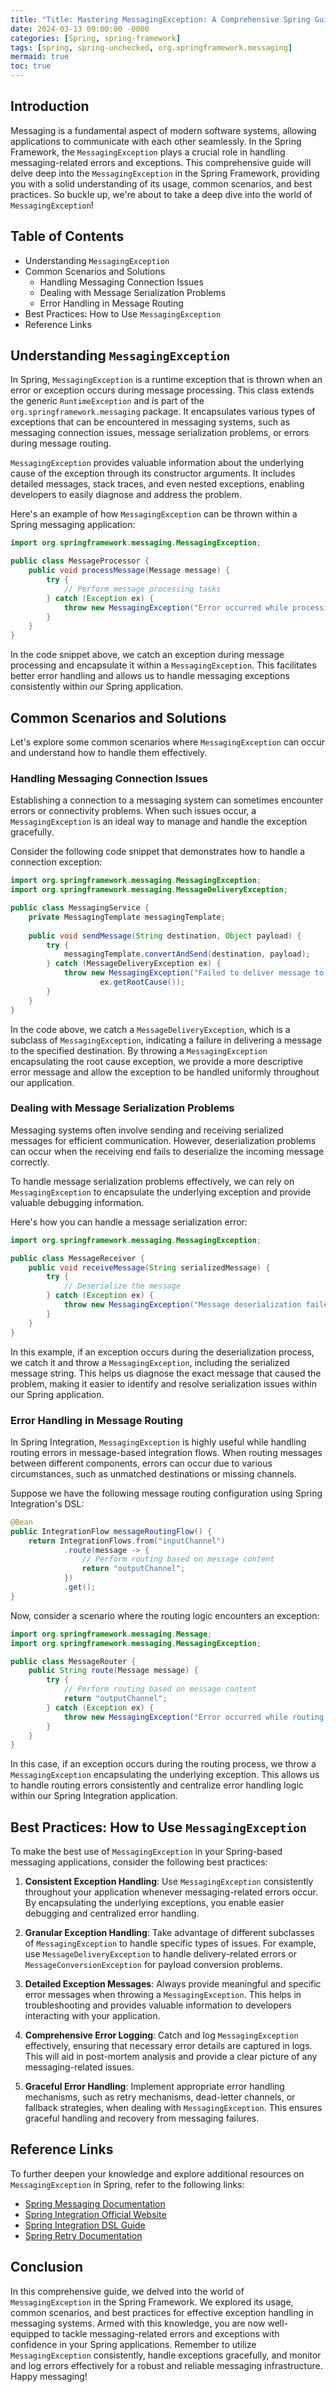 ```yaml
---
title: "Title: Mastering MessagingException: A Comprehensive Spring Guide"
date: 2024-03-13 09:00:00 -0000
categories: [Spring, spring-framework]
tags: [spring, spring-unchecked, org.springframework.messaging]
mermaid: true
toc: true
---
```



## Introduction

Messaging is a fundamental aspect of modern software systems, allowing applications to communicate with each other seamlessly. In the Spring Framework, the `MessagingException` plays a crucial role in handling messaging-related errors and exceptions. This comprehensive guide will delve deep into the `MessagingException` in the Spring Framework, providing you with a solid understanding of its usage, common scenarios, and best practices. So buckle up, we're about to take a deep dive into the world of `MessagingException`!

## Table of Contents

- Understanding `MessagingException`
- Common Scenarios and Solutions
  - Handling Messaging Connection Issues
  - Dealing with Message Serialization Problems
  - Error Handling in Message Routing
- Best Practices: How to Use `MessagingException`
- Reference Links

## Understanding `MessagingException`

In Spring, `MessagingException` is a runtime exception that is thrown when an error or exception occurs during message processing. This class extends the generic `RuntimeException` and is part of the `org.springframework.messaging` package. It encapsulates various types of exceptions that can be encountered in messaging systems, such as messaging connection issues, message serialization problems, or errors during message routing.

`MessagingException` provides valuable information about the underlying cause of the exception through its constructor arguments. It includes detailed messages, stack traces, and even nested exceptions, enabling developers to easily diagnose and address the problem.

Here's an example of how `MessagingException` can be thrown within a Spring messaging application:

```java
import org.springframework.messaging.MessagingException;

public class MessageProcessor {
    public void processMessage(Message message) {
        try {
            // Perform message processing tasks
        } catch (Exception ex) {
            throw new MessagingException("Error occurred while processing the message", ex);
        }
    }
}
```

In the code snippet above, we catch an exception during message processing and encapsulate it within a `MessagingException`. This facilitates better error handling and allows us to handle messaging exceptions consistently within our Spring application.

## Common Scenarios and Solutions

Let's explore some common scenarios where `MessagingException` can occur and understand how to handle them effectively.

### Handling Messaging Connection Issues

Establishing a connection to a messaging system can sometimes encounter errors or connectivity problems. When such issues occur, a `MessagingException` is an ideal way to manage and handle the exception gracefully.

Consider the following code snippet that demonstrates how to handle a connection exception:

```java
import org.springframework.messaging.MessagingException;
import org.springframework.messaging.MessageDeliveryException;

public class MessagingService {
    private MessagingTemplate messagingTemplate;
    
    public void sendMessage(String destination, Object payload) {
        try {
            messagingTemplate.convertAndSend(destination, payload);
        } catch (MessageDeliveryException ex) {
            throw new MessagingException("Failed to deliver message to destination: " + destination,
                    ex.getRootCause());
        }
    }
}
```

In the code above, we catch a `MessageDeliveryException`, which is a subclass of `MessagingException`, indicating a failure in delivering a message to the specified destination. By throwing a `MessagingException` encapsulating the root cause exception, we provide a more descriptive error message and allow the exception to be handled uniformly throughout our application.

### Dealing with Message Serialization Problems

Messaging systems often involve sending and receiving serialized messages for efficient communication. However, deserialization problems can occur when the receiving end fails to deserialize the incoming message correctly.

To handle message serialization problems effectively, we can rely on `MessagingException` to encapsulate the underlying exception and provide valuable debugging information.

Here's how you can handle a message serialization error:

```java
import org.springframework.messaging.MessagingException;

public class MessageReceiver {
    public void receiveMessage(String serializedMessage) {
        try {
            // Deserialize the message
        } catch (Exception ex) {
            throw new MessagingException("Message deserialization failed: " + serializedMessage, ex);
        }
    }
}
```

In this example, if an exception occurs during the deserialization process, we catch it and throw a `MessagingException`, including the serialized message string. This helps us diagnose the exact message that caused the problem, making it easier to identify and resolve serialization issues within our Spring application.

### Error Handling in Message Routing

In Spring Integration, `MessagingException` is highly useful while handling routing errors in message-based integration flows. When routing messages between different components, errors can occur due to various circumstances, such as unmatched destinations or missing channels.

Suppose we have the following message routing configuration using Spring Integration's DSL:

```java
@Bean
public IntegrationFlow messageRoutingFlow() {
    return IntegrationFlows.from("inputChannel")
            .route(message -> {
                // Perform routing based on message content
                return "outputChannel";
            })
            .get();
}
```

Now, consider a scenario where the routing logic encounters an exception:

```java
import org.springframework.messaging.Message;
import org.springframework.messaging.MessagingException;

public class MessageRouter {
    public String route(Message message) {
        try {
            // Perform routing based on message content
            return "outputChannel";
        } catch (Exception ex) {
            throw new MessagingException("Error occurred while routing message", ex);
        }
    }
}
```

In this case, if an exception occurs during the routing process, we throw a `MessagingException` encapsulating the underlying exception. This allows us to handle routing errors consistently and centralize error handling logic within our Spring Integration application.

## Best Practices: How to Use `MessagingException`

To make the best use of `MessagingException` in your Spring-based messaging applications, consider the following best practices:

1. **Consistent Exception Handling**: Use `MessagingException` consistently throughout your application whenever messaging-related errors occur. By encapsulating the underlying exceptions, you enable easier debugging and centralized error handling.

2. **Granular Exception Handling**: Take advantage of different subclasses of `MessagingException` to handle specific types of issues. For example, use `MessageDeliveryException` to handle delivery-related errors or `MessageConversionException` for payload conversion problems.

3. **Detailed Exception Messages**: Always provide meaningful and specific error messages when throwing a `MessagingException`. This helps in troubleshooting and provides valuable information to developers interacting with your application.

4. **Comprehensive Error Logging**: Catch and log `MessagingException` effectively, ensuring that necessary error details are captured in logs. This will aid in post-mortem analysis and provide a clear picture of any messaging-related issues.

5. **Graceful Error Handling**: Implement appropriate error handling mechanisms, such as retry mechanisms, dead-letter channels, or fallback strategies, when dealing with `MessagingException`. This ensures graceful handling and recovery from messaging failures.

## Reference Links

To further deepen your knowledge and explore additional resources on `MessagingException` in Spring, refer to the following links:

- [Spring Messaging Documentation](https://docs.spring.io/spring-framework/docs/current/reference/html/integration.html#spring-integration)
- [Spring Integration Official Website](https://spring.io/projects/spring-integration)
- [Spring Integration DSL Guide](https://docs.spring.io/spring-integration/docs/current/reference/html/dsl.html)
- [Spring Retry Documentation](https://docs.spring.io/spring-retry/docs/current/reference/html5/)

## Conclusion

In this comprehensive guide, we delved into the world of `MessagingException` in the Spring Framework. We explored its usage, common scenarios, and best practices for effective exception handling in messaging systems. Armed with this knowledge, you are now well-equipped to tackle messaging-related errors and exceptions with confidence in your Spring applications. Remember to utilize `MessagingException` consistently, handle exceptions gracefully, and monitor and log errors effectively for a robust and reliable messaging infrastructure. Happy messaging!